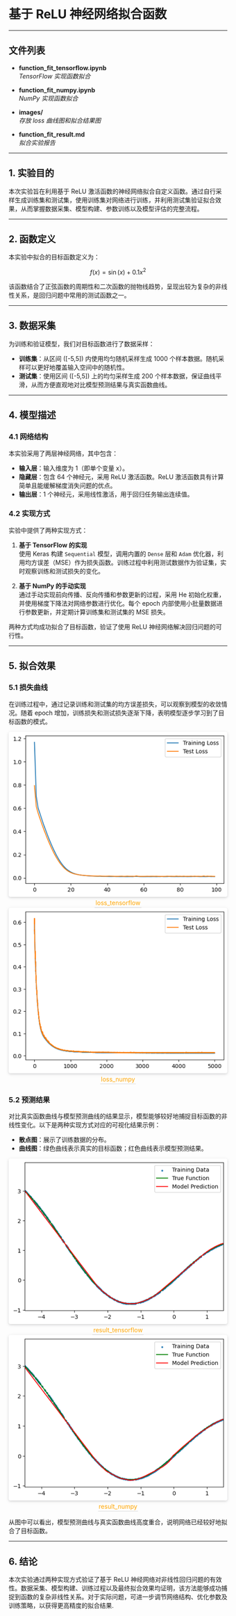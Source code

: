 # 基于 ReLU 神经网络拟合函数

---

## 文件列表

- **function_fit_tensorflow.ipynb**  
  *TensorFlow 实现函数拟合*

- **function_fit_numpy.ipynb**  
  *NumPy 实现函数拟合*

- **images/**  
  *存放 loss 曲线图和拟合结果图*

- **function_fit_result.md**  
  *拟合实验报告*

---

## 1. 实验目的

本次实验旨在利用基于 ReLU 激活函数的神经网络拟合自定义函数。通过自行采样生成训练集和测试集，使用训练集对网络进行训练，并利用测试集验证拟合效果，从而掌握数据采集、模型构建、参数训练以及模型评估的完整流程。

---

## 2. 函数定义

本实验中拟合的目标函数定义为：

$$
f(x)=\sin(x)+0.1x^2
$$

该函数结合了正弦函数的周期性和二次函数的抛物线趋势，呈现出较为复杂的非线性关系，是回归问题中常用的测试函数之一。

---

## 3. 数据采集

为训练和验证模型，我们对目标函数进行了数据采样：

- **训练集**：从区间 \([-5,5]\) 内使用均匀随机采样生成 1000 个样本数据。随机采样可以更好地覆盖输入空间中的随机性。
- **测试集**：使用区间 \([-5,5]\) 上的均匀采样生成 200 个样本数据，保证曲线平滑，从而方便直观地对比模型预测结果与真实函数曲线。

---

## 4. 模型描述

### 4.1 网络结构

本实验采用了两层神经网络，其中包含：

- **输入层**：输入维度为 1（即单个变量 x）。
- **隐藏层**：包含 64 个神经元，采用 ReLU 激活函数。ReLU 激活函数具有计算简单且能缓解梯度消失问题的优点。
- **输出层**：1 个神经元，采用线性激活，用于回归任务输出连续值。

### 4.2 实现方式

实验中提供了两种实现方式：

1. **基于 TensorFlow 的实现**  
   使用 Keras 构建 `Sequential` 模型，调用内置的 `Dense` 层和 `Adam` 优化器，利用均方误差（MSE）作为损失函数。训练过程中利用测试数据作为验证集，实时观察训练和测试损失的变化。

2. **基于 NumPy 的手动实现**  
   通过手动实现前向传播、反向传播和参数更新的过程，采用 He 初始化权重，并使用梯度下降法对网络参数进行优化。每个 epoch 内部使用小批量数据进行参数更新，并定期计算训练集和测试集的 MSE 损失。

两种方式均成功拟合了目标函数，验证了使用 ReLU 神经网络解决回归问题的可行性。

---

## 5. 拟合效果

### 5.1 损失曲线

在训练过程中，通过记录训练和测试集的均方误差损失，可以观察到模型的收敛情况。随着 epoch 增加，训练损失和测试损失逐渐下降，表明模型逐步学习到了目标函数的模式。

<center>
  <img style="border-radius: 0.3125em; box-shadow: 0 2px 4px 0 rgba(34,36,38,0.12), 0 2px 10px 0 rgba(34,36,38,0.08);" src="./images/loss_tensorflow.png" alt="loss_tensorflow">
  <br>
  <div style="color: orange; border-bottom: 1px solid #d9d9d9; display: inline-block; padding: 2px;">loss_tensorflow</div>
</center>

<center>
  <img style="border-radius: 0.3125em; box-shadow: 0 2px 4px 0 rgba(34,36,38,0.12), 0 2px 10px 0 rgba(34,36,38,0.08);" src="./images/loss_numpy.png" alt="loss_numpy">
  <br>
  <div style="color: orange; border-bottom: 1px solid #d9d9d9; display: inline-block; padding: 2px;">loss_numpy</div>
</center>

### 5.2 预测结果

对比真实函数曲线与模型预测曲线的结果显示，模型能够较好地捕捉目标函数的非线性变化。以下是两种实现方式对应的可视化结果示例：

- **散点图**：展示了训练数据的分布。
- **曲线图**：绿色曲线表示真实的目标函数；红色曲线表示模型预测结果。

<center>
  <img style="border-radius: 0.3125em; box-shadow: 0 2px 4px 0 rgba(34,36,38,0.12), 0 2px 10px 0 rgba(34,36,38,0.08);" src="./images/result_tensorflow.png" alt="result_tensorflow">
  <br>
  <div style="color: orange; border-bottom: 1px solid #d9d9d9; display: inline-block; padding: 2px;">result_tensorflow</div>
</center>

<center>
  <img style="border-radius: 0.3125em; box-shadow: 0 2px 4px 0 rgba(34,36,38,0.12), 0 2px 10px 0 rgba(34,36,38,0.08);" src="./images/result_numpy.png" alt="result_numpy">
  <br>
  <div style="color: orange; border-bottom: 1px solid #d9d9d9; display: inline-block; padding: 2px;">result_numpy</div>
</center>

从图中可以看出，模型预测曲线与真实函数曲线高度重合，说明网络已经较好地拟合了目标函数。

---

## 6. 结论

本次实验通过两种实现方式验证了基于 ReLU 神经网络对非线性回归问题的有效性。数据采集、模型构建、训练过程以及最终拟合效果均证明，该方法能够成功捕捉到函数的复杂非线性关系。对于实际问题，可进一步调节网络结构、优化参数及训练策略，以获得更高精度的拟合结果.

